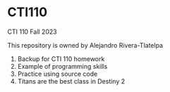 # CTI110
CTI 110 Fall 2023

This repository is owned by Alejandro Rivera-Tlatelpa

1. Backup for CTI 110 homework
2. Example of programming skills
3. Practice using source code
4. Titans are the best class in Destiny 2
